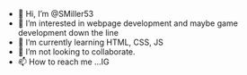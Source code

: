 - 👋 Hi, I’m @SMiller53
- 👀 I’m interested in webpage development and maybe game development down the line
- 🌱 I’m currently learning HTML, CSS, JS
- 💞️ I’m not looking to collaborate.
- 📫 How to reach me ...IG

<!---
SMiller53/SMiller53 is a ✨ special ✨ repository because its `README.md` (this file) appears on your GitHub profile.
You can click the Preview link to take a look at your changes.
--->
